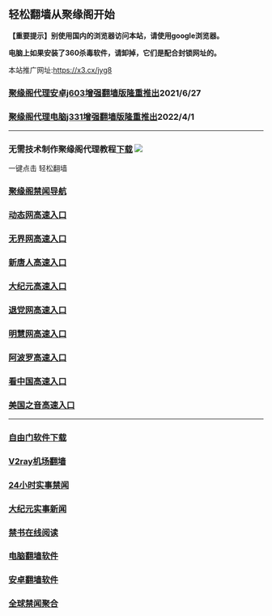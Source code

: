 ## 轻松翻墙从聚缘阁开始

**【重要提示】别使用国内的浏览器访问本站，请使用google浏览器。**

**电脑上如果安装了360杀毒软件，请卸掉，它们是配合封锁网址的。**

本站推广网址:https://x3.cx/jyg8

### [聚缘阁代理安卓j603增强翻墙版隆重推出](https://gitlab.com/juyuange/2/-/raw/master/j603.apk)2021/6/27

### [聚缘阁代理电脑j331增强翻墙版隆重推出](https://gitlab.com/j25414/jyg/-/raw/master/j331.apk)2022/4/1

***



### 无需技术制作聚缘阁代理教程[下载](https://gitlab.com/j25414/jyg/-/raw/master/jygdl.rar)  ![](http://daohang.juyuange.eu.org/j2.gif)

一键点击 轻松翻墙

### [聚缘阁禁闻导航](https://896.aooc.tk/kaac/j20e)

### [动态网高速入口](https://896.aooc.tk/aaae/e46544p)

### [无界网高速入口](https://896.aooc.tk/aaae/u12r)

### [新唐人高速入口](https://896.aooc.tk/aaae/t5r)

### [大纪元高速入口](https://896.aooc.tk/aaae/r7t)

### [退党网高速入口](https://896.aooc.tk/aaae/r8g)

### [明慧网高速入口](https://896.aooc.tk/aaae/r3g)

### [阿波罗高速入口](https://896.aooc.tk/aaae/e13w)

### [看中国高速入口](https://896.aooc.tk/aaae/w11n)

### [美国之音高速入口](https://896.aooc.tk/aaae/w18m)


***






### [自由门软件下载](https://git.io/skyfree)

### [V2ray机场翻墙](https://github.com/bannedbook/fanqiang/wiki/V2ray%E6%9C%BA%E5%9C%BA)

### [24小时实事禁闻](https://github.com/fyvn2199/djy/blob/master/gb/n24hr.md?dfh#1)

### [大纪元实事新闻](https://github.com/fyvn2199/djy/blob/master/gb/nsc413.md?dfh#1)

### [禁书在线阅读](https://github.com/txyzum203/djy/blob/master/gb/9p.md?flntdtv#1)

### [电脑翻墙软件](https://github.com/Alvin9999/new-pac/wiki)

### [安卓翻墙软件](https://git.io/afq)

### [全球禁闻聚合](https://github.com/gfw-breaker/banned-news1/blob/master/README.md)












